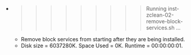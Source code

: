 * >>>>>>>>> Running inst-zclean-02-remove-block-services.sh ...
  * Remove block services from starting after they are being installed.
  * Disk size = 6037280K. Space Used = 0K. Runtime = 00:00:00:01.
